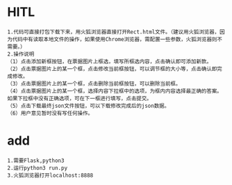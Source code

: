 # HITL
    1.代码可直接打包下载下来，用火狐浏览器直接打开Rect.html文件。（建议用火狐浏览器，因为代码中有读取本地文件的操作，如果使用Chrome浏览器，需配置一些参数，火狐浏览器则不需要。）
    2.操作说明
    （1）点击添加新框按钮，在票据图片上框选，填写所框选内容，点击确认即可添加新款。
    （2）点击票据图片上的某一个框，点击修改当前框按钮，可以调节框的大小等，点击确认即完成修改。
    （3）点击票据图片上的某一个框，点击删除当前框按钮，可以删除当前框。
    （4）点击票据图片上的某一个框，选择内容下拉框中的选项，为框内内容选择最正确的答案。如果下拉框中没有正确选项，可在下一框进行填写，点击提交。
    （5）点击下载最终json文件按钮，可以下载修改完成后的json数据。
    （6）用户意见暂时没有写任何操作。

# add
    1.需要Flask,python3
    2.运行python3 run.py
    3.火狐浏览器打开localhost:8888